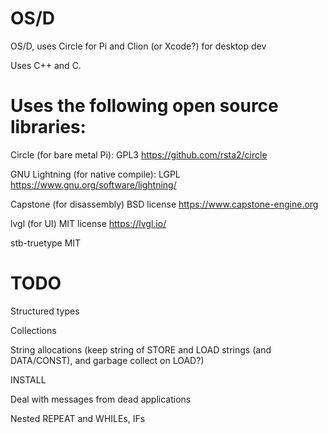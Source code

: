 # OS/D
OS/D, uses Circle for Pi and Clion (or Xcode?) for desktop dev

Uses C++ and C.

# Uses the following open source libraries:

Circle (for bare metal Pi):
GPL3
https://github.com/rsta2/circle

GNU Lightning (for native compile): 
LGPL
https://www.gnu.org/software/lightning/

Capstone (for disassembly)
BSD license
https://www.capstone-engine.org

lvgl (for UI)
MIT license
https://lvgl.io/

stb-truetype
MIT

# TODO

Structured types

Collections

String allocations (keep string of STORE and LOAD strings (and DATA/CONST), and garbage collect on LOAD?)

INSTALL

Deal with messages from dead applications

Nested REPEAT and WHILEs, IFs
